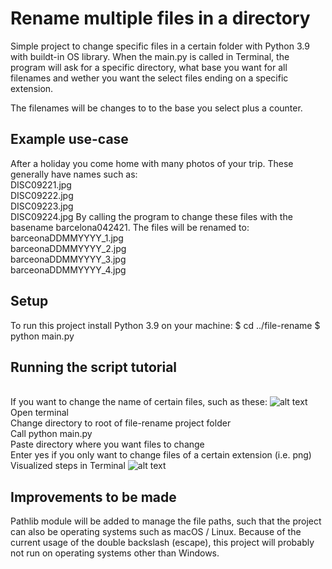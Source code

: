 # Rename multiple files in a directory

Simple project to change specific files in a certain folder with Python 3.9 with buildt-in OS library.
When the main.py is called in Terminal, the program will ask for a specific directory,
what base you want for all filenames and wether you want the select files ending on a specific extension.

The filenames will be changes to to the base you select plus a counter.

## Example use-case

After a holiday you come home with many photos of your trip. These generally have names such as:
<br>DISC09221.jpg
<br>DISC09222.jpg
<br>DISC09223.jpg
<br>DISC09224.jpg
By calling the program to change these files with the basename barcelona042421. The files will be renamed to:
<br>barceonaDDMMYYYY_1.jpg
<br>barceonaDDMMYYYY_2.jpg
<br>barceonaDDMMYYYY_3.jpg
<br>barceonaDDMMYYYY_4.jpg

## Setup

To run this project install Python 3.9 on your machine:
$ cd ../file-rename
$ python main.py

## Running the script tutorial

<br> If you want to change the name of certain files, such as these:
![alt text](https://github.com/[username]/[reponame]/blob/[branch]/image.jpg?raw=true)
<br> Open terminal
<br> Change directory to root of file-rename project folder
<br> Call python main.py
<br> Paste directory where you want files to change
<br> Enter yes if you only want to change files of a certain extension (i.e. png)
<br> Visualized steps in Terminal
![alt text](https://github.com/[username]/[reponame]/blob/[branch]/image.jpg?raw=true)


## Improvements to be made

Pathlib module will be added to manage the file paths, such that the project can also be operating systems such as macOS / Linux. Because of the current usage of the double backslash (escape), this project will probably not run on operating systems other than Windows.
